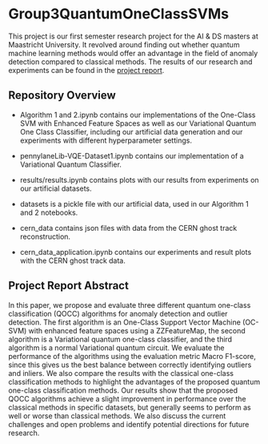 # Group3QuantumOneClassSVMs

This project is our first semester research project for the AI & DS masters at 
Maastricht University. It revolved around finding out whether quantum machine learning
methods would offer an advantage in the field of anomaly detection compared to classical methods.
The results of our research and experiments can be found in the [project report](Quantum_One_Class_Classification_Final_Report.pdf).

## Repository Overview

* Algorithm 1 and 2.ipynb contains our implementations 
of the One-Class SVM with Enhanced Feature Spaces as well as our
Variational Quantum One Class Classifier, including our artificial data generation and
our experiments with different hyperparameter settings.

* pennylaneLib-VQE-Dataset1.ipynb contains our implementation of a Variational Quantum Classifier.

* results/results.ipynb contains plots with our results from experiments on our artificial datasets.

* datasets is a pickle file with our artificial data, used in our Algorithm 1 and 2 notebooks.

* cern_data contains json files with data from the CERN ghost track reconstruction.

* cern_data_application.ipynb contains our experiments and result plots with the CERN ghost track data.

## Project Report Abstract

In this paper, we propose and evaluate three different quantum one-class classification (QOCC) algorithms for
anomaly detection and outlier detection. The first algorithm is
an One-Class Support Vector Machine (OC-SVM) with enhanced
feature spaces using a ZZFeatureMap, the second algorithm is a
Variational quantum one-class classifier, and the third algorithm
is a normal Variational quantum circuit. We evaluate the 
performance of the algorithms using the evaluation metric Macro
F1-score, since this gives us the best balance between correctly
identifying outliers and inliers. We also compare the results
with the classical one-class classification methods to highlight
the advantages of the proposed quantum one-class classification
methods. Our results show that the proposed QOCC algorithms
achieve a slight improvement in performance over the classical
methods in specific datasets, but generally seems to perform as
well or worse than classical methods. We also discuss the current
challenges and open problems and identify potential directions
for future research.


